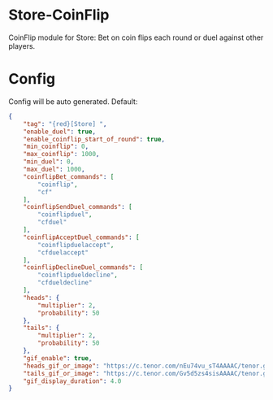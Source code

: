 # Store-CoinFlip
CoinFlip module for Store: Bet on coin flips each round or duel against other players.

# Config
Config will be auto generated. Default:
```json
{
    "tag": "{red}[Store] ",
    "enable_duel": true,
    "enable_coinflip_start_of_round": true,
    "min_coinflip": 0,
    "max_coinflip": 1000,
    "min_duel": 0,
    "max_duel": 1000,
    "coinflipBet_commands": [
        "coinflip",
        "cf"
    ],
    "coinflipSendDuel_commands": [
        "coinflipduel",
        "cfduel"
    ],
    "coinflipAcceptDuel_commands": [
        "coinflipduelaccept",
        "cfduelaccept"
    ],
    "coinflipDeclineDuel_commands": [
        "coinflipdueldecline",
        "cfdueldecline"
    ],
    "heads": {
        "multiplier": 2,
        "probability": 50
    },
    "tails": {
        "multiplier": 2,
        "probability": 50
    },
    "gif_enable": true,
    "heads_gif_or_image": "https://c.tenor.com/nEu74vu_sT4AAAAC/tenor.gif",
    "tails_gif_or_image": "https://c.tenor.com/Gv5d5zs4sisAAAAC/tenor.gif",
    "gif_display_duration": 4.0
}
```